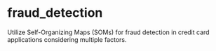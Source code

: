 # fraud_detection
Utilize Self-Organizing Maps (SOMs) for fraud detection in credit card applications considering multiple factors.
